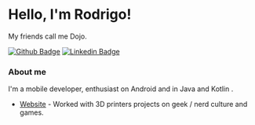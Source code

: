 # Hello, I'm Rodrigo!
My friends call me Dojo.

[![Github Badge](https://img.shields.io/badge/-Github-000?style=flat-square&logo=Github&logoColor=white&link=https://github.com/rodrigodojo)](https://github.com/rodrigodojo)
[![Linkedin Badge](https://img.shields.io/badge/-LinkedIn-blue?style=flat-square&logo=Linkedin&logoColor=white&link=https://www.linkedin.com/in/rodrigo-de-oliva-jorge-40922174/)](https://www.linkedin.com/in/rodrigo-de-oliva-jorge-40922174/)


### About me
I'm a mobile developer, enthusiast on Android and in Java and Kotlin .

- [Website](https://dojogeekstore.com.br) - Worked with 3D printers projects on geek / nerd culture and games.
